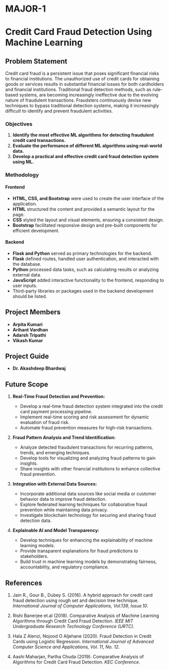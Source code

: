 ﻿# MAJOR-1
# Credit Card Fraud Detection Using Machine Learning

## Problem Statement

Credit card fraud is a persistent issue that poses significant financial risks to financial institutions. The unauthorized use of credit cards for obtaining goods or services results in substantial financial losses for both cardholders and financial institutions. Traditional fraud detection methods, such as rule-based systems, are becoming increasingly ineffective due to the evolving nature of fraudulent transactions. Fraudsters continuously devise new techniques to bypass traditional detection systems, making it increasingly difficult to identify and prevent fraudulent activities.

### Objectives

1. **Identify the most effective ML algorithms for detecting fraudulent credit card transactions.**
2. **Evaluate the performance of different ML algorithms using real-world data.**
3. **Develop a practical and effective credit card fraud detection system using ML.**

### Methodology

#### Frontend

- **HTML, CSS, and Bootstrap** were used to create the user interface of the application.
- **HTML** structured the content and provided a semantic layout for the page.
- **CSS** styled the layout and visual elements, ensuring a consistent design.
- **Bootstrap** facilitated responsive design and pre-built components for efficient development.

#### Backend

- **Flask and Python** served as primary technologies for the backend.
- **Flask** defined routes, handled user authentication, and interacted with the database.
- **Python** processed data tasks, such as calculating results or analyzing external data.
- **JavaScript** added interactive functionality to the frontend, responding to user inputs.
- Third-party libraries or packages used in the backend development should be listed.

## Project Members

- **Arpita Kumari**
- **Arihant Vardhan**
- **Adarsh Tripathi**
- **Vikash Kumar**

## Project Guide

- **Dr. Akashdeep Bhardwaj**  
  

## Future Scope

1. **Real-Time Fraud Detection and Prevention:**
   - Develop a real-time fraud detection system integrated into the credit card payment processing pipeline.
   - Implement real-time scoring and risk assessment for dynamic evaluation of fraud risk.
   - Automate fraud prevention measures for high-risk transactions.

2. **Fraud Pattern Analysis and Trend Identification:**
   - Analyze detected fraudulent transactions for recurring patterns, trends, and emerging techniques.
   - Develop tools for visualizing and analyzing fraud patterns to gain insights.
   - Share insights with other financial institutions to enhance collective fraud prevention.

3. **Integration with External Data Sources:**
   - Incorporate additional data sources like social media or customer behavior data to improve fraud detection.
   - Explore federated learning techniques for collaborative fraud prevention while maintaining data privacy.
   - Investigate blockchain technology for securing and sharing fraud detection data.

4. **Explainable AI and Model Transparency:**
   - Develop techniques for enhancing the explainability of machine learning models.
   - Provide transparent explanations for fraud predictions to stakeholders.
   - Build trust in machine learning models by demonstrating fairness, accountability, and regulatory compliance.

## References

1. Jain R., Gour B., Dubey S. (2016). A hybrid approach for credit card fraud detection using rough set and decision tree technique. *International Journal of Computer Applications, Vol.139, Issue.10*.

2. Rishi Banerjee et.al (2018). Comparative Analysis of Machine Learning Algorithms through Credit Card Fraud Detection. *IEEE MIT Undergraduate Research Technology Conference (URTC)*.

3. Hala Z Alenzi, Nojood O Aljehane (2020). Fraud Detection in Credit Cards using Logistic Regression. *International Journal of Advanced Computer Science and Applications, Vol. 11, No. 12*.

4. Aashi Maharjan, Partha Chuda (2019). Comparative Analysis of Algorithms for Credit Card Fraud Detection. *KEC Conference*.
